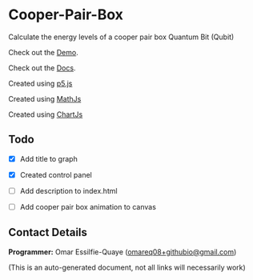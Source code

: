 # Cooper-Pair-Box

Calculate the energy levels of a cooper pair box Quantum Bit (Qubit)

Check out the [Demo](https://omareq.github.io/Cooper-Pair-Box/).

Check out the [Docs](https://omareq.github.io/Cooper-Pair-Box/docs/).

Created using [p5.js](https://p5js.org/)

Created using [MathJs](https://mathjs.org/)

Created using [ChartJs](https://www.chartjs.org/)

## Todo

- [x]   Add title to graph

- [x]   Created control panel

- [ ]   Add description to index.html

- [ ]   Add cooper pair box animation to canvas

## Contact Details
__Programmer:__ Omar Essilfie-Quaye (omareq08+githubio@gmail.com)


(This is an auto-generated document, not all links will necessarily work)
